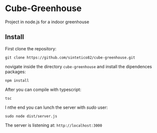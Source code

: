 # Cube-Greenhouse
Project in node.js for a indoor greenhouse

## Install

First clone the repository:

````
git clone https://github.com/sintetico82/cube-greenhouse.git
````
novigate inside the directory `cube-greenhouse` and install the dipendences packages:

````
npm install
````

After you can compile with typescript:

````
tsc
````

I nthe end you can lunch the server with *sudo* user:

````
sudo node dist/server.js
````

The server is listening at: `http://localhost:3000`




